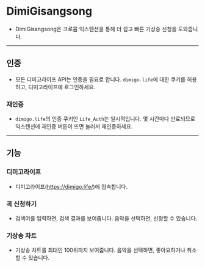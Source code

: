 # DimiGisangsong

- DimiGisangsong은 크로뮴 익스텐션을 통해 더 쉽고 빠른 기상송 신청을 도와줍니다.

---

## 인증

- 모든 디미고라이프 API는 인증을 필요로 합니다. `dimigo.life`에 대한 쿠키를 허용하고, 디미고라이프에 로그인하세요.

### 재인증

- `dimigo.life`의 인증 쿠키인 `Life_Auth`는 일시적입니다. 몇 시간마다 만료되므로 익스텐션에 재인증 버튼이 뜨면 눌러서 재인증하세요.

---

## 기능

### 디미고라이프

- 디미고라이프(https://dimigo.life/)에 접속합니다.

### 곡 신청하기

- 검색어를 입력하면, 검색 결과를 보여줍니다. 음악을 선택하면, 신청할 수 있습니다.

### 기상송 차트

- 기상송 차트를 최대인 100위까지 보여줍니다. 음악을 선택하면, 좋아요하거나 취소할 수 있습니다.
